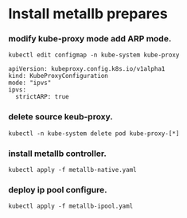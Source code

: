 # Install metallb prepares

### modify kube-proxy mode add ARP mode.
```shell
kubectl edit configmap -n kube-system kube-proxy

apiVersion: kubeproxy.config.k8s.io/v1alpha1
kind: KubeProxyConfiguration
mode: "ipvs"
ipvs:
  strictARP: true
```

### delete source keub-proxy.
```shell
kubectl -n kube-system delete pod kube-proxy-[*]
```

### install metallb controller.
```shell
kubectl apply -f metallb-native.yaml
```

### deploy ip pool configure.
```shell
kubectl apply -f metallb-ipool.yaml
```
